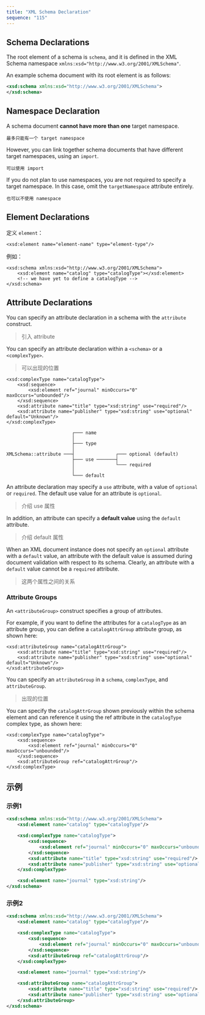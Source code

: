 ```yaml
---
title: "XML Schema Declaration"
sequence: "115"
---
```


## Schema Declarations

The root element of a schema is `schema`, and it is defined in the XML Schema namespace
`xmlns:xsd="http://www.w3.org/2001/XMLSchema"`.

An example schema document with its root element is as follows:

```xml
<xsd:schema xmlns:xsd="http://www.w3.org/2001/XMLSchema">
</xsd:schema>
```

## Namespace Declaration

A schema document **cannot have more than one** target namespace.

```text
最多只能有一个 target namespace
```

However, you can link together schema documents that have different target namespaces, using an `import`.

```text
可以使用 import
```

If you do not plan to use namespaces, you are not required to specify a target namespace.
In this case, omit the `targetNamespace` attribute entirely.

```text
也可以不使用 namespace
```

## Element Declarations

定义 `element`：

```text
<xsd:element name="element-name" type="element-type"/>
```

例如：

```text
<xsd:schema xmlns:xsd="http://www.w3.org/2001/XMLSchema">
    <xsd:element name="catalog" type="catalogType"></xsd:element>
    <!-- we have yet to define a catalogType -->
</xsd:schema>
```

## Attribute Declarations

You can specify an attribute declaration in a schema with the `attribute` construct.

> 引入 attribute

You can specify an attribute declaration within a `<schema>` or a `<complexType>`.

> 可以出现的位置

```text
<xsd:complexType name="catalogType">
    <xsd:sequence>
        <xsd:element ref="journal" minOccurs="0" maxOccurs="unbounded"/>
    </xsd:sequence>
    <xsd:attribute name="title" type="xsd:string" use="required"/>
    <xsd:attribute name="publisher" type="xsd:string" use="optional" default="Unknown"/>
</xsd:complexType>
```

```text
                        ┌─── name
                        │
                        ├─── type
                        │
XMLSchema::attribute ───┤               ┌─── optional (default)
                        ├─── use ───────┤
                        │               └─── required
                        │
                        └─── default
```

An attribute declaration may specify a `use` attribute, with a value of `optional` or `required`.
The default use value for an attribute is `optional`.

> 介绍 use 属性

In addition, an attribute can specify a **default value** using the `default` attribute.

> 介绍 default 属性

When an XML document instance does not specify an `optional` attribute with a `default` value,
an attribute with the default value is assumed during document validation with respect to its schema.
Clearly, an attribute with a `default` value cannot be a `required` attribute.

> 这两个属性之间的关系

### Attribute Groups

An `<attributeGroup>` construct specifies a group of attributes.

For example, if you want to define the attributes for a `catalogType` as an attribute group,
you can define a `catalogAttrGroup` attribute group, as shown here:

```text
<xsd:attributeGroup name="catalogAttrGroup">
    <xsd:attribute name="title" type="xsd:string" use="required"/>
    <xsd:attribute name="publisher" type="xsd:string" use="optional" default="Unknown"/>
</xsd:attributeGroup>
```

You can specify an `attributeGroup` in a `schema`, `complexType`, and `attributeGroup`.

> 出现的位置

You can specify the `catalogAttrGroup` shown previously within the schema element and
can reference it using the ref attribute in the `catalogType` complex type,
as shown here:

```text
<xsd:complexType name="catalogType">
    <xsd:sequence>
        <xsd:element ref="journal" minOccurs="0" maxOccurs="unbounded"/>
    </xsd:sequence>
    <xsd:attributeGroup ref="catalogAttrGroup"/>
</xsd:complexType>
```

## 示例

### 示例1

```xml
<xsd:schema xmlns:xsd="http://www.w3.org/2001/XMLSchema">
    <xsd:element name="catalog" type="catalogType"/>

    <xsd:complexType name="catalogType">
        <xsd:sequence>
            <xsd:element ref="journal" minOccurs="0" maxOccurs="unbounded"/>
        </xsd:sequence>
        <xsd:attribute name="title" type="xsd:string" use="required"/>
        <xsd:attribute name="publisher" type="xsd:string" use="optional" default="Unknown"/>
    </xsd:complexType>

    <xsd:element name="journal" type="xsd:string"/>
</xsd:schema>
```

### 示例2

```xml
<xsd:schema xmlns:xsd="http://www.w3.org/2001/XMLSchema">
    <xsd:element name="catalog" type="catalogType"/>

    <xsd:complexType name="catalogType">
        <xsd:sequence>
            <xsd:element ref="journal" minOccurs="0" maxOccurs="unbounded"/>
        </xsd:sequence>
        <xsd:attributeGroup ref="catalogAttrGroup"/>
    </xsd:complexType>

    <xsd:element name="journal" type="xsd:string"/>

    <xsd:attributeGroup name="catalogAttrGroup">
        <xsd:attribute name="title" type="xsd:string" use="required"/>
        <xsd:attribute name="publisher" type="xsd:string" use="optional" default="Unknown"/>
    </xsd:attributeGroup>
</xsd:schema>
```

